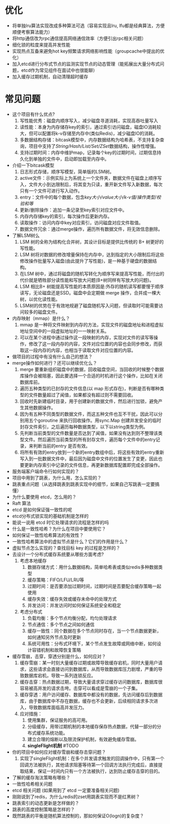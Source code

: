 # 优化

- 将单独lru算法实现改成多种算法可选（容易实现且lru, lfu都是经典算法，方便顺便考察算法能力） 
- 将http通信改为rpc通信提高网络通信效率（方便引出rpc相关问题） 
- 细化锁的粒度来提高并发性能 
- 实现热点互备来避免hot key频繁请求网络影响性能（groupcache中提出的优化） 
- 加入etcd进行分布式节点的监测实现节点的动态管理（能拓展出大量分布式问题，etcd作为常见组件在面试中也很能聊） 
- 加入缓存过期机制，自动清理超时缓存

# 常见问题

- 这个项目有什么优点? 
    1. 写性能优秀：磁盘内顺序写入，减少磁盘寻道消耗，实现高吞吐量写入
    2. 读性能：本身为内存储存key的索引，通过索引访问磁盘，磁盘IO消耗较大，但可以配置将k-v存储至内存中(类似Redis)，减少磁盘IO的消耗。
    3. 多数据结构存储：bitcask模型中，内存数据结构为哈希表，不支持复杂查询，项目中支持了*String/Hash/List/Set/ZSet*数据结构，操作性增强。
    4. 支持过期时间：内存中维护map，记录每个key的过期时间，过期信息持久化到单独的文件中，启动即加载至内存中。
- 介绍一下bitcask模型 
    1. 日志形式存储，顺序写模型，简单版的LSM树。
    2. active文件：示例实际上为系统上一个文件夹，数据文件在磁盘上顺序写入，文件大小到达限制后，将其变为只读，重开新文件写入新数据，每次只有一个文件可进行写入动作。
    3. entry：文件中的每个数据，包含*key大小/value大小/k-v值/操作类型/校验和等*
    4. 更新/删除操作：追加一条记录至key索引对应文件中。
    5. 内存内存储key的索引，每次操作后更新内存。
    6. 读取操作：访问内存中key对应索引，访问磁盘对应文件取值。
    7. 数据文件冗余：通过merge操作，遍历所有数据文件，将无效信息删除。
- 了解LSM树么 
    1. LSM 树的全称为结构化合并树，其设计目标是提供比传统的 B+ 树更好的写性能。
    2. LSM 树将对数据的修改增量保持在内存中，达到指定的大小限制后将这些修改操作批量写入磁盘(由此提升了写性能)，是一种基于硬盘的数据结构。 
    3. 在LSM 树中，通过将磁盘的随机写转化为顺序写来提高写性能，而付出的代价就是牺牲部分读性能和写放大问题(B+树同样有写放大的问题)。
    4. LSM 相比B+ 树能提高写性能的本质原因是:外存的随机读写都要慢于顺序读写，无论磁盘还是SSD。磁盘中会定期做 merge 操作，合并成一棵大树，以优化读性能。
    5. LSM树的优势在于有效地规避了磁盘随机写入问题，但读取时可能需要访问较多的磁盘文件。
- 内存映射（mmap）是什么？ 
    1. mmap 是一种将文件映射到内存的方法，实现文件的磁盘地址和进程虚拟地址空间中的一段虚拟地址的一一映射关系。 
    2. 可以在某个进程中通过操作这一段映射的内存，实现对文件的读写等操作，修改了这一段内存的内容，文件对应位置的内容也会同步修改，而获取这一段内存的内容，也相当于读取文件对应位置的内容。
- 做项目的过程中有没有什么自己的想法？ 
- merge操作如何进行？还可以继续优化么？
    1. merge 要重新组织磁盘中的数据，回收磁盘空间，当回收的时候整个数据库操作会被阻塞，因此要选择一个合适的时机进行这个操作，比如在关闭数据库前。
    2. 遍历五种类型的已封存的文件信息(以 map 形式存在)，判断是否有哪种类型的文件数量超过了闻值，如果都没有超过则不需要回收。
    3. 回收时先新建临时目录，用于创建新的数据文件，然后进行加锁，避免产生其他数据操作。
    4. 因为有五种不同类型的数据文件，而这五种文件也互不干扰，因此可以分别用五个goroutine 来执行回收操作。用sync.Map 创建并发安全的临时封存文件索引，之后遍历每种数据类型，以下以string类型为例。 
    5. 先判断当前类型的文件数量是否达到了闻值，如果没有达到则不整理该类型文件。然后遍历当前类型的所有封存文件，遍历每个文件中的entry记录，来判断当前的entry 是否有效。
    6. 将所有有效的entry放到一个新的entry数组中后，将这些有效的entry重新写入到一批数据文件中，最后因为磁盘中文件的位置发生了变更，因此也要更新内存索引中记录的文件信息，再更新数据库配置即完成全部操作。
- 服务端客户端命令行如何实现的？ 
- 项目中用到了跳表，为什么用，怎么实现的？ 
- 跳表重点问题（从选择跳表到跳表实现中的细节，如果自己写跳表一定要搞懂）
- 为什么要使用 etcd，怎么用的？ 
- Raft 算法 
- etcd 是如何保证强一致性的呢 
- etcd分布式锁实现的基础机制是怎样的 
- 能说一说用 etcd 时它处理请求的流程是怎样的吗 
- 什么是一致性哈希？为什么在项目中要使用它？ 
- 如何保证一致性哈希算法的有效性？ 
- 一致性哈希算法中的虚拟节点是什么？它们的作用是什么？ 
- 虚拟节点怎么实现的？查找目标 key 的过程是怎样的？ 
- 去设计一个分布式缓存系统要从哪些方面考虑?
    1. 考虑本地缓存
       1. 数据存储方式：用什么数据结构，简单哈希表或类似redis多种数据类型
       2. 缓存策略：FIFO/LFU/LRU等
       3. 过期时间：是否要添加过期时间，过期时间是否要配合缓存策略一起使用
       4. 缓存失效：缓存失效或缓存未命中的处理方式
       5. 并发访问：并发访问时如何保证系统安全和稳定
    2. 考虑分布式
       1. 负载均衡：多个节点均衡分配，均匀处理请求
       2. 节点通信：多个节点之间如何通信
       3. 缓存一致性：同个数据在多个节点同时存在，当一个节点数据更新，如何通知另外节点及时更新
       4. 系统可用性：分布式环境下，某个节点发生故障或网络中断，如何设计容错机制和故障恢复策略
- 缓存雪崩，击穿，穿透分别是什么，如何应对？ 
     1. 缓存雪崩：某一时刻大量缓存过期或故障导致缓存宕机，同时大量用户请求，这些请求会直接访问到数据库，从而导致数据库压力剧增，严重的导致数据库宕机，导致一系列连锁反应。
     2. 缓存击穿：热点数据过期，导致大量请求穿过缓存访问数据库，数据库很容易被高并发的请求击垮。击穿可以看成是雪崩的一个子集。
     3. 缓存穿透：用户访问缓存、数据库中都没有的数据，先访问缓存后到数据库，由于数据库中不存在数据，缓存也不会更新，后续相同请求多次进入，导致数据库面临高并发压力。
     4. 应对措施：
        1. 使用集群，保证服务的高可用。
        2. 分级缓存，用带过期机制的本地缓存保存热点数据，代替一部分的分布式缓存系统功能。
        3. 建立合理的熔断以及限流保护机制，有效避免缓存雪崩。
        4. **singleFlight机制** #TODO
- 你的项目中如何应对缓存雪崩和缓存击穿问题？ 
    1. 实现了singleFlight机制：在多个并发请求触发的回调操作中，只有第一个回调方法被执行，其他请求阻塞等待第一个回调方法执行完成后，直接提取结果，保证一时间内只有一个方法被执行，达到防止缓存击穿的目的。
- 了解的缓存淘汰策略有哪些？
- 一致性哈希相关问题 
- etcd 相关问题 (如果用到了 etcd 一定要准备相关问题)
- 刚刚说到了redis，为什么redis的zset用跳表实现而不是红黑树？ 
- 跳表索引的动态更新是怎样做的？ 
- 跳表的高度控制策略是怎样的？ 
- 既然跳表的平衡是随机算法控制的，那如何保证O(logn)的复杂度？